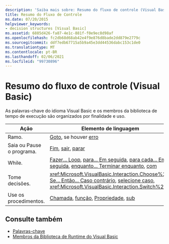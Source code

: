 ```yaml
---
description: 'Saiba mais sobre: Resumo do fluxo de controle (Visual Basic)'
title: Resumo do Fluxo de Controle
ms.date: 07/20/2015
helpviewer_keywords:
- decision structures [Visual Basic]
ms.assetid: 6885d426-fa87-4e1c-881f-f0e9ec8d98af
ms.openlocfilehash: fc2db68d68ab42e4f9e876d8bade2dd879e2779c
ms.sourcegitcommit: ddf7edb67715a5b9a45e3dd44536dabc153c1de0
ms.translationtype: MT
ms.contentlocale: pt-BR
ms.lasthandoff: 02/06/2021
ms.locfileid: "99730896"
---
```

# <a name="control-flow-summary-visual-basic"></a>Resumo do fluxo de controle (Visual Basic)

As palavras-chave do idioma Visual Basic e os membros da biblioteca de tempo de execução são organizados por finalidade e uso.  
  
|Ação|Elemento de linguagem|  
|------------|----------------------|  
|Ramo.|[Goto](../statements/goto-statement.md), se houver [erro](../statements/on-error-statement.md)|  
|Saia ou Pause o programa.|[Fim](../statements/end-statement.md), [sair](../statements/exit-statement.md), [parar](../statements/stop-statement.md)|  
|While.|[Fazer... Loop](../statements/do-loop-statement.md), [para... Em seguida](../statements/for-next-statement.md), [para cada... Em seguida](../statements/for-each-next-statement.md), [enquanto... Terminar enquanto](../statements/while-end-while-statement.md), [com](../statements/with-end-with-statement.md)|  
|Tome decisões.|<xref:Microsoft.VisualBasic.Interaction.Choose%2A>, [Se... Então... Caso contrário](../statements/if-then-else-statement.md), [selecione caso](../statements/select-case-statement.md), <xref:Microsoft.VisualBasic.Interaction.Switch%2A>|  
|Use os procedimentos.|[Chamada](../statements/call-statement.md), [função](../statements/function-statement.md), [Propriedade](../statements/property-statement.md), [sub](../statements/sub-statement.md)|  
  
## <a name="see-also"></a>Consulte também

- [Palavras-chave](index.md)
- [Membros da Biblioteca de Runtime do Visual Basic](../runtime-library-members.md)
